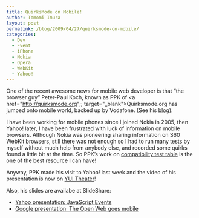 ```yaml
---
title: QuirksMode on Mobile!
author: Tomomi Imura
layout: post
permalink: /blog/2009/04/27/quirksmode-on-mobile/
categories:
  - Dev
  - Event
  - iPhone
  - Nokia
  - Opera
  - WebKit
  - Yahoo!
---
```

One of the recent awesome news for mobile web developer is that &#8220;the browser guy&#8221; Peter-Paul Koch, known as PPK of <a href="http://quirksmode.org";; target="_blank">Quirksmode.org</a> has jumped onto mobile world, backed up by Vodafone. (See his <a href="http://www.quirksmode.org/blog/archives/browsers/mobile/" target="_blank">blog</a>). 

I have been working for mobile phones since I joined Nokia in 2005, then Yahoo! later, I have been frustrated with luck of information on mobile browsers. Although Nokia was pioneering sharing information on S60 WebKit browsers, still there was not enough so I had to run many tests by myself without much help from anybody else, and recorded some quirks found a little bit at the time. So PPK&#8217;s work on <a href="http://quirksmode.org/m/table.html" target="_blank">compatibility test table</a> is the one of the best resource I can have! 

Anyway, PPK made his visit to Yahoo! last week and the video of his presentation is now on <a href="http://yuiblog.com/blog/2009/04/27/video-ppk-jsevents/" target="_blank">YUI Theater</a>!  


Also, his slides are availabe at SlideShare:  


*   <a href="http://www.slideshare.net/pp.koch/yahoo-1337458" target="_blank">Yahoo presentation: JavaScript Events</a>
*   <a href="http://www.slideshare.net/pp.koch/google-presentation-the-open-web-goes-mobile" target="_blank">Google presentation: The Open Web goes mobile<br /> </a>